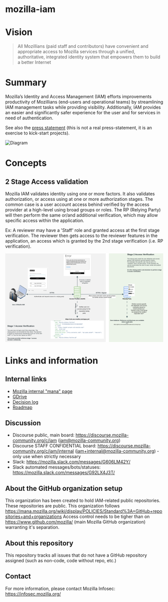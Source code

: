 # mozilla-iam

# Vision
> All Mozillians (paid staff and contributors) have convenient and appropriate access to Mozilla services through a unified, authoritative, integrated identity system that empowers them to build a better Internet

# Summary
Mozilla’s Identity and Access Management (IAM) efforts improvements productivity of Mozillians (end-users and operational teams) by streamlining IAM management tasks while providing visibility.
Additionally, IAM provides an easier and significantly safer experience for the user and for services in need of authentication.

See also the [press statement](Press.md) (this is not a real press-statement, it is an exercise to kick-start projects).


![Diagram](/imgs/diagram.png?raw=true "High-level diagram")

# Concepts

## 2 Stage Access validation

Mozilla IAM validates identity using one or more factors. It also validates authorization, or access using at one or
more authorization stages.
The common case is a user account access behind verified by the access provider at a high-level using broad groups or
roles. The RP (Relying Party) will then perform the same or/and additional verification, which may allow specific access within the
application.

Ex: A reviewer may have a 'Staff' role and granted access at the first stage verification. The reviewer then gets access
to the reviewer features in the application, an access which is granted by the 2nd stage verification (i.e. RP
verification).

![2stages](/imgs/2stageaccess.png?raw=true "2 Stages Access Diagram")

# Links and information
## Internal links
- [Mozilla internal "mana" page](https://mana.mozilla.org/wiki/display/SECURITY/IAM)
- [GDrive](https://drive.google.com/drive/folders/0BxL62r-99fkxYU92VnlHRlMyYkU)
- [Decision log](https://docs.google.com/spreadsheets/d/1QqJBLg6tTMUj_8VyPMEZOdsiumSzAwdZ-J-SpJsaEqs/edit#gid=0)
- [Roadmap](https://app.productplan.com/xonua5Ar)

## Discussion
- Discourse public, main board: https://discourse.mozilla-community.org/c/iam (iam@mozilla-community.org)
- Discourse STAFF CONFIDENTIAL board: https://discourse.mozilla-community.org/c/iam/internal (iam+internal@mozilla-community.org) - only use when strictly necessary
- Slack: https://mozilla.slack.com/messages/G606LM42Y/
- Slack automated messages/bots/statuses: https://mozilla.slack.com/messages/G92LX4J3T/

## About the GitHub organization setup
This organization has been created to hold IAM-related public repositories. These repositories are public.
This organization follows https://mana.mozilla.org/wiki/display/POLICIES/Standard%3A+GitHub+repositories+and+organizations
Access control needs to be tigher than on https://www.github.com/mozilla/ (main Mozilla GitHub organization) warranting it's separation.

## About this repository
This repository tracks all issues that do not have a GitHub repository assigned (such as non-code, code without repo, etc.)

## Contact
For more information, please contact Mozilla Infosec: https://infosec.mozilla.org/
